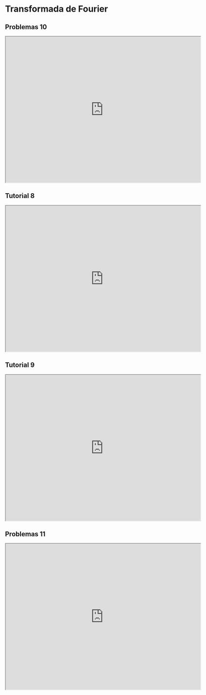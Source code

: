 # Transformada de Fourier

## Problemas 10

<iframe src="https://drive.google.com/file/d/1bs3MKLJ401pb6trQ5gQa0UGS28136Zsr/preview" width="640" height="480" allow="autoplay"></iframe>

## Tutorial 8
<iframe src="https://drive.google.com/file/d/1rws7dLEJoxgHRDRFYhYxItj192eaz0ul/preview" width="640" height="480" allow="autoplay"></iframe>

## Tutorial 9
<iframe src="https://drive.google.com/file/d/1XbcZmgZzafJacZ7iajjyEeUOJ1xRfDfY/preview" width="640" height="480" allow="autoplay"></iframe>

## Problemas 11

<iframe src="https://drive.google.com/file/d/1r-O1kdLOs4VyXiRBrQtcalnotcPuKqz7/preview" width="640" height="480" allow="autoplay"></iframe>
